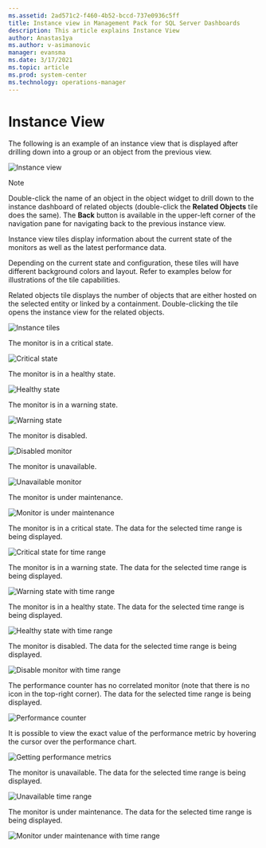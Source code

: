 ```yaml
---
ms.assetid: 2ad571c2-f460-4b52-bccd-737e0936c5ff
title: Instance view in Management Pack for SQL Server Dashboards
description: This article explains Instance View
author: Anastas1ya
ms.author: v-asimanovic
manager: evansma
ms.date: 3/17/2021
ms.topic: article
ms.prod: system-center
ms.technology: operations-manager
---
```


# Instance View

The following is an example of an instance view that is displayed after drilling down into a group or an object from the previous view.

![Instance view](./media/sql-server-dashboards-management-pack/instance-view.png)

>[!NOTE]
>Double-click the name of an object in the object widget to drill down to the instance dashboard of related objects (double-click the **Related Objects** tile does the same). The **Back** button is available in the upper-left corner of the navigation pane for navigating back to the previous instance view.

Instance view tiles display information about the current state of the monitors as well as the latest performance data.

Depending on the current state and configuration, these tiles will have different background colors and layout. Refer to examples below for illustrations of the tile capabilities.

Related objects tile displays the number of objects that are either hosted on the selected entity or linked by a containment. Double-clicking the tile opens the instance view for the related objects.

![Instance tiles](./media/sql-server-dashboards-management-pack/instance-view-tiles.png)

The monitor is in a critical state.

![Critical state](./media/sql-server-dashboards-management-pack/critical-state.png)

The monitor is in a healthy state.

![Healthy state](./media/sql-server-dashboards-management-pack/healthy-state.png)

The monitor is in a warning state.

![Warning state](./media/sql-server-dashboards-management-pack/warning-state.png)

The monitor is disabled.

![Disabled monitor](./media/sql-server-dashboards-management-pack/disabled-monitor.png)

The monitor is unavailable.

![Unavailable monitor](./media/sql-server-dashboards-management-pack/unavailable-monitor.png)

The monitor is under maintenance.

![Monitor is under maintenance](./media/sql-server-dashboards-management-pack/maintenance-monitor.png)

The monitor is in a critical state. The data for the selected time range is being displayed.

![Critical state for time range](./media/sql-server-dashboards-management-pack/critical-time-range.png)

The monitor is in a warning state. The data for the selected time range is being displayed.

![Warning state with time range](./media/sql-server-dashboards-management-pack/warning-time-range.png)

The monitor is in a healthy state. The data for the selected time range is being displayed.

![Healthy state with time range](./media/sql-server-dashboards-management-pack/healthy-time-range.png)

The monitor is disabled. The data for the selected time range is being displayed.

![Disable monitor with time range](./media/sql-server-dashboards-management-pack/disabled-time-range.png)

The performance counter has no correlated monitor (note that there is no icon in the top-right corner). The data for the selected time range is being displayed.

![Performance counter](./media/sql-server-dashboards-management-pack/performance-counter.png)

It is possible to view the exact value of the performance metric by hovering the cursor over the performance chart.

![Getting performance metrics](./media/sql-server-dashboards-management-pack/performance-metric-hovering.png)

The monitor is unavailable. The data for the selected time range is being displayed.

![Unavailable time range](./media/sql-server-dashboards-management-pack/unavailable-time-range.png)

The monitor is under maintenance. The data for the selected time range is being displayed.

![Monitor under maintenance with time range](./media/sql-server-dashboards-management-pack/maintenance-time-range.png)

